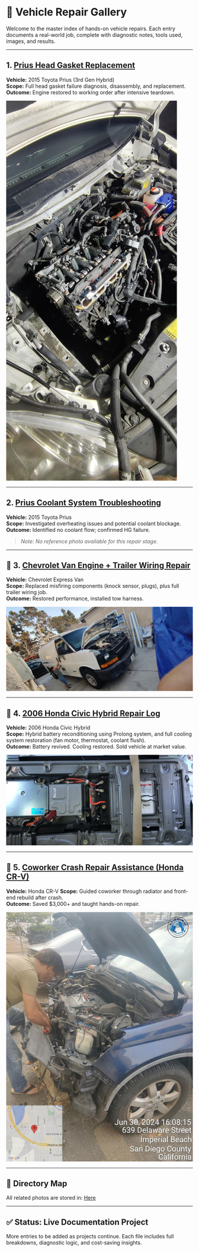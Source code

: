 # 🚗 Vehicle Repair Gallery

Welcome to the master index of hands-on vehicle repairs. Each entry documents a real-world job, complete with diagnostic notes, tools used, images, and results.

---

## 1. [Prius Head Gasket Replacement](./prius_head_gasket_log.md)
**Vehicle:** 2015 Toyota Prius (3rd Gen Hybrid)  
**Scope:** Full head gasket failure diagnosis, disassembly, and replacement.  
**Outcome:** Engine restored to working order after intensive teardown.

![Prius Head Gasket Overview](https://github.com/tnauckunas/multi-domain_field_repair_logs/blob/main/assets/vehicle-repair/images/prius_2015/timing_top_cover_overview.jpg?raw=true)

---

## 2. [Prius Coolant System Troubleshooting](./prius_coolant_test.md)
**Vehicle:** 2015 Toyota Prius  
**Scope:** Investigated overheating issues and potential coolant blockage.  
**Outcome:** Identified no coolant flow; confirmed HG failure.  

> _Note: No reference photo available for this repair stage._

---

## 🔌 3. [Chevrolet Van Engine + Trailer Wiring Repair](./chevrolet_van_engine_repair.md)  
**Vehicle:** Chevrolet Express Van  
**Scope:** Replaced misfiring components (knock sensor, plugs), plus full trailer wiring job.  
**Outcome:** Restored performance, installed tow harness.

![Van Overview](https://github.com/tnauckunas/multi-domain_field_repair_logs/blob/main/assets/vehicle-repair/images/chevrolet_van/van_overview.jpg?raw=true)

---

## 🔋 4. [2006 Honda Civic Hybrid Repair Log](./honda_civic_hybrid_repair.md)
**Vehicle:** 2006 Honda Civic Hybrid  
**Scope:** Hybrid battery reconditioning using Prolong system, and full cooling system restoration (fan motor, thermostat, coolant flush).  
**Outcome:** Battery revived. Cooling restored. Sold vehicle at market value.

![Hybrid Battery Overview](https://github.com/tnauckunas/multi-domain_field_repair_logs/blob/main/assets/vehicle-repair/images/honda_civic_2006/Hybrid%20Battery%20Honda%20Civic.png?raw=true)

---

## 🧰 5. [Coworker Crash Repair Assistance (Honda CR-V)](./coworker_crash_repair_assist.md)  
**Vehicle:** Honda CR-V
**Scope:** Guided coworker through radiator and front-end rebuild after crash.  
**Outcome:** Saved $3,000+ and taught hands-on repair.  

![Crash Repair Assist](https://github.com/tnauckunas/multi-domain_field_repair_logs/blob/main/assets/vehicle-repair/images/coworker_crash_repair_assist/assisting_coworker_.jpg?raw=true)

---

## 📂 Directory Map

All related photos are stored in: [Here](https://github.com/tnauckunas/multi-domain_field_repair_logs/tree/f2ea48917bb336e5ea9faa5071f32785dd5ab771/assets/vehicle-repair/images)

---

## ✅ Status: Live Documentation Project  
More entries to be added as projects continue. Each file includes full breakdowns, diagnostic logic, and cost-saving insights.
